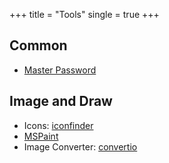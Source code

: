 +++
title = "Tools"
single = true
+++

## Common
* [Master Password](https://js.masterpassword.app/)

## Image and Draw

* Icons: [iconfinder](https://www.iconfinder.com)
* [MSPaint](https://jspaint.app)
* Image Converter: [convertio](https://convertio.co/image-converter)
